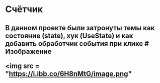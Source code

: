 # Счётчик
<h2>В данном проекте были затронуты темы как состояние (state), хук (UseState) и как добавить обработчик события при клике
# Изображение
  
  
<img src = "https://i.ibb.co/6H8nMtG/image.png" </img>
